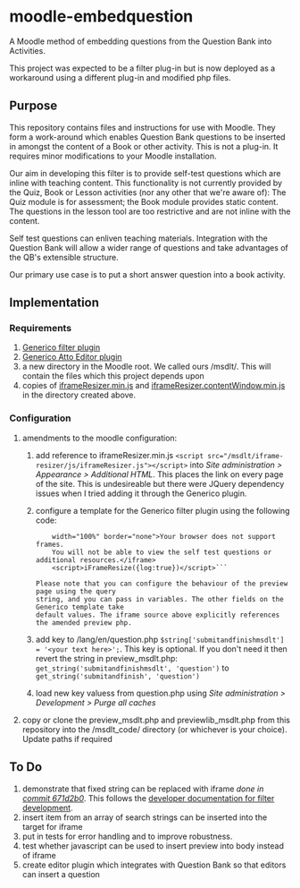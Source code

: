 # moodle-embedquestion
A Moodle method of embedding questions from the Question Bank into Activities.

This project was expected to be a filter plug-in but is now deployed as a workaround
using a different plug-in and modified php files.

## Purpose

This repository contains files and instructions for use with Moodle. They form a
work-around which enables Question Bank questions to be inserted in amongst the
content of a Book or other activity. This is not a plug-in. It requires minor
modifications to your Moodle installation.

Our aim in developing this filter is to provide self-test questions which are inline 
with teaching content. This functionality is not currently provided by the Quiz, 
Book or Lesson activities (nor any other that we're aware of): The Quiz module is for
assessment; the Book module provides static content. The questions in the lesson tool
are too restrictive and are not inline with the content.

Self test questions can enliven teaching materials. Integration with the Question
Bank will allow a wider range of questions and take advantages of the QB's extensible
structure.

Our primary use case is to put a short answer question into a book activity.

## Implementation

### Requirements

1. [Generico filter plugin][3]
1. [Generico Atto Editor plugin][4]
1. a new directory in the Moodle root. We called ours /msdlt/. This will contain the files
   which this project depends upon 
1. copies of [iframeResizer.min.js][7] and [iframeResizer.contentWindow.min.js][8] in the
   directory created above.

### Configuration

1. amendments to the moodle configuration:
    1. add reference to iframeResizer.min.js ```<script src="/msdlt/iframe-resizer/js/iframeResizer.js"></script>```
       into _Site administration > Appearance > Additional HTML_. This places the link on
       every page of the site. This is undesireable but there were JQuery dependency
       issues when I tried adding it through the Generico plugin.
    1. configure a template for the Generico filter plugin using the following code:
 
       ```<iframe src="/msdlt/preview_msdlt.php?id=@@questionid@@&correctness=0&marks=0&markdp=0&feedback=1&generalfeedback=1&rightanswer=1&history=0"
           width="100%" border="none">Your browser does not support frames.
           You will not be able to view the self test questions or additional resources.</iframe>
           <script>iFrameResize({log:true})</script>```

       Please note that you can configure the behaviour of the preview page using the query
       string, and you can pass in variables. The other fields on the Generico template take
       default values. The iframe source above explicitly references the amended preview php.
    1. add key to /lang/en/question.php ```$string['submitandfinishmsdlt'] = '<your text here>';```.
       This key is optional. If you don't need it then revert the string in preview_msdlt.php:
       ```get_string('submitandfinishmsdlt', 'question')``` to ```get_string('submitandfinish', 'question')```
    1. load new key valuess from question.php using _Site administration > Development > Purge all caches_
1. copy or clone the preview_msdlt.php and previewlib_msdlt.php from this repository into the
   /msdlt_code/ directory (or whichever is your choice). Update paths if required

## To Do

1. demonstrate that fixed string can be replaced with iframe _done in [commit 671d2b0][1]_.
   This follows the [developer documentation for filter development][2].
1. insert item from an array of search strings can be inserted into the target for iframe
1. put in tests for error handling and to improve robustness.
1. test whether javascript can be used to insert preview into body instead of iframe
1. create editor plugin which integrates with Question Bank so that editors can insert a question

[1]:https://github.com/msdlt/moodle-filter_embedquestion/commit/671d2b03b61e369e2929ed9d4ecf942d39463826
[2]:https://docs.moodle.org/dev/Filters

[3]:https://moodle.org/plugins/filter_generico
[4]:https://moodle.org/plugins/atto_generico
[5]:https://github.com/davidjbradshaw/iframe-resizer
[6]:https://github.com/msdlt/moodle-embedquestion
[7]:https://github.com/davidjbradshaw/iframe-resizer/blob/master/js/iframeResizer.min.js
[8]:https://github.com/davidjbradshaw/iframe-resizer/blob/master/js/iframeResizer.contentWindow.min.js
